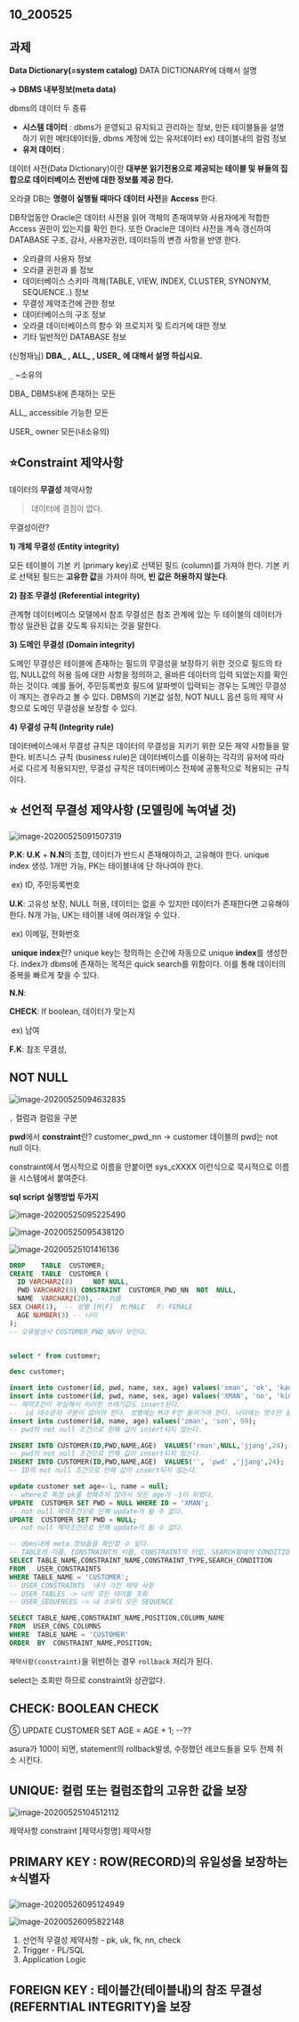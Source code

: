 ## 10_200525





## 과제

**Data Dictionary(=system catalog)** DATA DICTIONARY에 대해서 설명

**-> DBMS 내부정보(meta data)**

dbms의 데이터 두 종류

- **시스템 데이터** : dbms가 운영되고 유지되고 관리하는 정보, 만든 테이블들을 설명하기 위한 메타데이터들, dbms 계정에 있는 유저데이터 ex) 테이블내의 컬럼 정보
- **유저 데이터** : 

데이터 사전(Data Dictionary)이란 **대부분 읽기전용으로 제공되는 테이블 및 뷰들의 집합으로 데이터베이스 전반에 대한 정보를 제공 한다.**

오라클 DB는 **명령이 실행될 때마다** **데이터 사전**을 **Access** 한다.

DB작업동안 Oracle은 데이터 사전을 읽어 객체의 존재여부와 사용자에게 적합한 Access 권한이 있는지를 확인 한다. 또한 Oracle은 데이터 사전을 계속 갱신하여 DATABASE 구조, 감사, 사용자권한, 데이터등의 변경 사항을 반영 한다.

- 오라클의 사용자 정보
- 오라클 권한과 롤 정보
- 데이터베이스 스키마 객체(TABLE, VIEW, INDEX, CLUSTER, SYNONYM, SEQUENCE..) 정보
- 무결성 제약조건에 관한 정보
- 데이터베이스의 구조 정보
- 오라클 데이터베이스의 함수 와 프로지저 및 트리거에 대한 정보
- 기타 일반적인 DATABASE 정보



(신형재님) **DBA_ , ALL_ , USER_ 에 대해서 설명 하십시요.**

`_` ~소유의

DBA_  DBMS내에 존재하는 모든

ALL_ accessible 가능한 모든

USER_ owner 모든(내소유의)



## :star:Constraint 제약사항

데이터의 **무결성** 제약사항

> 데이터에 결점이 없다.

무결성이란? 

**1) 개체 무결성 (Entity integrity)**

모든 테이블이 기본 키 (primary key)로 선택된 필드 (column)를 가져야 한다. 기본 키로 선택된 필드는 **고유한 값**을 가져야 하며, **빈 값은 허용하지 않는다**.

**2) 참조 무결성 (Referential integrity)**

관계형 데이터베이스 모델에서 참조 무결성은 참조 관계에 있는 두 테이블의 데이터가 항상 일관된 값을 갖도록 유지되는 것을 말한다. 

**3) 도메인 무결성 (Domain integrity)**

도메인 무결성은 테이블에 존재하는 필드의 무결성을 보장하기 위한 것으로 필드의 타입, NULL값의 허용 등에 대한 사항을 정의하고, 올바른 데이터의 입력 되었는지를 확인하는 것이다. 예를 들어, 주민등록번호 필드에 알파벳이 입력되는 경우는 도메인 무결성이 깨지는 경우라고 볼 수 있다. DBMS의 기본값 설정, NOT NULL 옵션 등의 제약 사항으로 도메인 무결성을 보장할 수 있다.

**4) 무결성 규칙 (Integrity rule)**

데이터베이스에서 무결성 규칙은 데이터의 무결성을 지키기 위한 모든 제약 사항들을 말한다. 비즈니스 규칙 (business rule)은 데이터베이스를 이용하는 각각의 유저에 따라 서로 다르게 적용되지만, 무결성 규칙은 데이터베이스 전체에 공통적으로 적용되는 규칙이다.



## :star: 선언적 무결성 제약사항 (모델링에 녹여낼 것)​

![image-20200525091507319](images/image-20200525091507319.png)





**P.K**: **U.K** + **N.N**의 조합, 데이터가 반드시 존재해야하고, 고유해야 한다. unique index 생성. 1개만 가능, PK는 테이블내에 단 하나여야 한다.

​	ex) ID, 주민등록번호

**U.K**: 고유성 보장, NULL 허용, 데이터는 없을 수 있지만 데이터가 존재한다면 고유해야한다. N개 가능, UK는 테이블 내에 여러개일 수 있다.

​	ex) 이메일, 전화번호

​	**unique index**란? unique key는 정의하는 순간에 자동으로 unique **index**를 생성한다. index가 dbms에 존재하는 목적은 quick search를 위함이다. 이를 통해 데이터의 중복을 빠르게 찾을 수 있다.

**N.N**: 

**CHECK**: If boolean, 데이터가 맞는지

​	ex) 남여

**F.K**: 참조 무결성,



## NOT NULL

![image-20200525094632835](images/image-20200525094632835.png)



`,` 컬럼과 컬럼을 구분

**pwd**에서 **constraint**란? customer_pwd_nn -> customer 데이블의 pwd는 not null 이다. 

constraint에서 명시적으로 이름을 안붙이면 sys_cXXXX 이런식으로 묵시적으로 이름을 시스템에서 붙여준다.



**sql script 실행방법 두가지**

![image-20200525095225490](images/image-20200525095225490.png)



![image-20200525095438120](images/image-20200525095438120.png)



![image-20200525101416136](images/image-20200525101416136.png)

```SQL
DROP    TABLE  CUSTOMER;       
CREATE  TABLE  CUSTOMER ( 
  ID VARCHAR2(8)     NOT NULL, 
  PWD VARCHAR2(8) CONSTRAINT  CUSTOMER_PWD_NN  NOT  NULL, 
  NAME  VARCHAR2(20), -- 이름  
SEX CHAR(1),  -- 성별 [M|F]  M:MALE   F: FEMALE 
  AGE NUMBER(3) -- 나이 
);
-- 오류발생시 CUSTOMER_PWD_NN이 보인다.


select * from customer;

desc customer;

insert into customer(id, pwd, name, sex, age) values('xman', 'ok', 'kang', 'M', 21);
insert into customer(id, pwd, name, sex, age) values('XMAN', 'no', 'kim', 'T', -21);
-- 제약조건이 부실해서 이러한 쓰레기값도 insert된다.
--  id 대소문자 구분이 없어야 한다. 성별에는 M과 F만 들어가야 한다. 나이에는 양수만 들어가야 한다.
insert into customer(id, name, age) values('zman', 'son', 99);
-- pwd의 not null 조건으로 인해 값이 insert되지 않는다.

INSERT INTO CUSTOMER(ID,PWD,NAME,AGE)  VALUES('rman',NULL,'jjang',24);
-- pwd의 not null 조건으로 인해 값이 insert되지 않는다.
INSERT INTO CUSTOMER(ID,PWD,NAME,AGE)  VALUES('', 'pwd' ,'jjang',24); 
-- ID의 not null 조건으로 인해 값이 insert되지 않는다.

update customer set age=-1, name = null;
-- where로 특정 pk를 정해주지 않아서 모든 age가 -1이 되었다.
UPDATE  CUSTOMER SET PWD = NULL WHERE ID = 'XMAN';
-- not null 제약조건으로 인해 update가 될 수 없다.
UPDATE  CUSTOMER SET PWD = NULL;   
-- not null 제약조건으로 인해 update가 될 수 없다.

-- dbms내에 meta 정보들을 확인할 수 있다.
-- TABLE의 이름, CONSTRAINT의 이름, CONSTRAINT의 타입, SEARCH할때의 CONDITION
SELECT TABLE_NAME,CONSTRAINT_NAME,CONSTRAINT_TYPE,SEARCH_CONDITION 
FROM   USER_CONSTRAINTS  
WHERE TABLE_NAME = 'CUSTOMER'; 
-- USER_CONSTRAINTS  내가 가진 제약 사항
-- USER_TABLES -> 나의 모든 테이블 조회
-- USER_SEQUENCES -> 내 소유의 모든 SEQUENCE

SELECT TABLE_NAME,CONSTRAINT_NAME,POSITION,COLUMN_NAME   
FROM  USER_CONS_COLUMNS 
WHERE  TABLE_NAME = 'CUSTOMER'   
ORDER  BY  CONSTRAINT_NAME,POSITION; 
```



`제약사항(constraint)`을 위반하는 경우 `rollback` 처리가 된다.

select는 조회만 하므로 constraint와 상관없다.



## CHECK: BOOLEAN CHECK





⑤ UPDATE  CUSTOMER  SET  AGE = AGE + 1;   --?? 

asura가 100이 되면, statement의 rollback발생, 수정했던 레코드들을 모두 전체 취소 시킨다.





## UNIQUE: 컬럼 또는 컬럼조합의 고유한 값을 보장 



![image-20200525104512112](images/image-20200525104512112.png)

제약사항 constraint [제약사항명] 제약사항







## PRIMARY KEY : ROW(RECORD)의 유일성을 보장하는 :star:식별자 

![image-20200526095124949](images/image-20200526095124949.png)

![image-20200526095822148](images/image-20200526095822148.png)

1. 선언적 무결성 제약사항 - pk, uk, fk, nn, check
2. Trigger - PL/SQL
3. Application Logic







## FOREIGN KEY : 테이블간(테이블내)의 참조 무결성(REFERNTIAL INTEGRITY)을 보장 

























